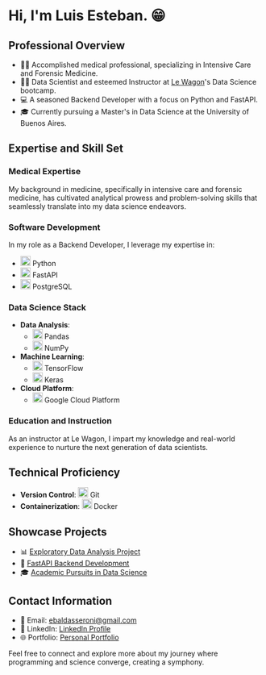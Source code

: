 

# Hi, I'm Luis Esteban. 😁

## Professional Overview
- 👨‍⚕️ Accomplished medical professional, specializing in Intensive Care and Forensic Medicine.
- 👨‍🔬 Data Scientist and esteemed Instructor at [Le Wagon](https://www.lewagon.com/)'s Data Science bootcamp.
- 💻 A seasoned Backend Developer with a focus on Python and FastAPI.
- 🎓 Currently pursuing a Master's in Data Science at the University of Buenos Aires.

## Expertise and Skill Set
### Medical Expertise
My background in medicine, specifically in intensive care and forensic medicine, has cultivated analytical prowess and problem-solving skills that seamlessly translate into my data science endeavors.

### Software Development
In my role as a Backend Developer, I leverage my expertise in:
- <img src="https://cdn.worldvectorlogo.com/logos/python-5.svg" alt="Python" width="20" height="20"/> Python
- <img src="https://fastapi.tiangolo.com/img/logo-margin/logo-teal.png" alt="FastAPI" width="20" height="20"/> FastAPI
- <img src="https://www.postgresql.org/media/img/about/press/elephant.png" alt="PostgreSQL" width="20" height="20"/> PostgreSQL

### Data Science Stack
- **Data Analysis**: 
  - <img src="https://pandas.pydata.org/static/img/pandas.svg" alt="Pandas" width="20" height="20"/> Pandas
  - <img src="https://numpy.org/doc/stable/_static/numpylogo.svg" alt="NumPy" width="20" height="20"/> NumPy
- **Machine Learning**:
  - <img src="https://www.gstatic.com/devrel-devsite/prod/v4c72fb03a7a581549fb317877b3b0627265bda97bd9ba2a29365d1ada8a00354/tensorflow/images/lockup.svg" alt="TensorFlow" width="20" height="20"/> TensorFlow
  - <img src="https://keras.io/img/logo.png" alt="Keras" width="20" height="20"/> Keras
- **Cloud Platform**:
  - <img src="https://cloud.google.com/images/social-icon-google-cloud-1200-630.png" alt="GCP" width="20" height="20"/> Google Cloud Platform

### Education and Instruction
As an instructor at Le Wagon, I impart my knowledge and real-world experience to nurture the next generation of data scientists.

## Technical Proficiency
- **Version Control**: <img src="https://www.vectorlogo.zone/logos/git-scm/git-scm-icon.svg" alt="Git" width="20" height="20"/> Git
- **Containerization**: <img src="https://www.vectorlogo.zone/logos/docker/docker-icon.svg" alt="Docker" width="20" height="20"/> Docker

## Showcase Projects
- 📊 [Exploratory Data Analysis Project](link_to_project)
- 🤖 [FastAPI Backend Development](link_to_project)
- 🎓 [Academic Pursuits in Data Science](link_to_project)

## Contact Information
- 📧 Email: [ebaldasseroni@gmail.com](mailto:ebaldasseroni@gmail.com)
- 💼 LinkedIn: [LinkedIn Profile](https://www.linkedin.com/in/luis-esteban-baldasseroni/)
- 🌐 Portfolio: [Personal Portfolio](https://troopl.com/lebaldasseroni)

Feel free to connect and explore more about my journey where programming and science converge, creating a symphony.
